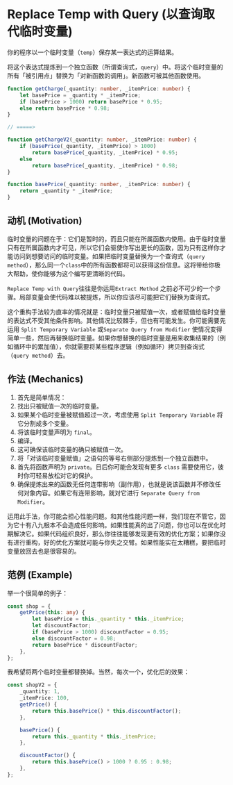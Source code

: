 # Replace Temp with Query (以查询取代临时变量)

你的程序以一个临时变量（`temp`）保存某一表达式的运算结果。

将这个表达式提炼到一个独立函数（所谓查询式，`query`）中。将这个临时变量的所有「被引用点」替换为「对新函数的调用」。新函数可被其他函数使用。

```ts
function getCharge(_quantity: number, _itemPrice: number) {
    let basePrice = _quantity * _itemPrice;
    if (basePrice > 1000) return basePrice * 0.95;
    else return basePrice * 0.98;
}

// =====>

function getChargeV2(_quantity: number, _itemPrice: number) {
    if (basePrice(_quantity, _itemPrice) > 1000)
        return basePrice(_quantity, _itemPrice) * 0.95;
    else 
        return basePrice(_quantity, _itemPrice) * 0.98;
}

function basePrice(_quantity: number, _itemPrice: number) {
    return _quantity * _itemPrice;
}

```

## 动机 (Motivation)

临时变量的问题在于：它们是暂时的，而且只能在所属函数内使用。由于临时变量只有在所属函数内才可见，所以它们会驱使你写出更长的函数，因为只有这样你才能访问到想要访问的临时变量。如果把临时变量替换为一个查询式（`query method`），那么同一个`class`中的所有函数都将可以获得这份信息。这将带给你极大帮助，使你能够为这个编写更清晰的代码。

`Replace Temp with Query`往往是你运用`Extract Method` 之前必不可少的一个步骤。局部变量会使代码难以被提炼，所以你应该尽可能把它们替换为查询式。

这个重构手法较为直率的情况就是：临时变量只被赋值一次，或者赋值给临时变量的表达式不受其他条件影响。其他情况比较棘手，但也有可能发生。你可能需要先运用 `Split Temporary Variable` 或`Separate Query from Modifier` 使情况变得简单一些，然后再替换临时变量。如果你想替换的临时变量是用来收集结果的（例如循环中的累加值），你就需要将某些程序逻辑（例如循环）拷贝到查询式（`query method`）去。

## 作法 (Mechanics)

1. 首先是简单情况：
2. 找出只被赋值一次的临时变量。
3. 如果某个临时变量被赋值超过一次，考虑使用 `Split Temporary Variable` 将它分割成多个变量。
4. 将该临时变量声明为 `final`。
5. 编译。
6. 这可确保该临时变量的确只被赋值一次。
7. 将「对该临时变量赋值」之语句的等号右侧部分提炼到一个独立函数中。
8. 首先将函数声明为 `private`。日后你可能会发现有更多 `class` 需要使用它，彼时你可轻易放松对它的保护。
9. 确保提炼出来的函数无任何连带影响（副作用），也就是说该函数并不修改任何对象内容。如果它有连带影响，就对它进行 `Separate Query from Modifier`。

运用此手法，你可能会担心性能问题。和其他性能问题一样，我们现在不管它，因 为它十有八九根本不会造成任何影响。如果性能真的出了问题，你也可以在优化时期解决它。如果代码组织良好，那么你往往能够发现更有效的优化方案；如果你没有进行重构，好的优化方案就可能与你失之交臂。如果性能实在太糟糕，要把临时变量放回去也是很容易的。

## 范例 (Example)

举一个很简单的例子：

```ts
const shop = {
    getPrice(this: any) {
        let basePrice = this._quantity * this._itemPrice;
        let discountFactor;
        if (basePrice > 1000) discountFactor = 0.95;
        else discountFactor = 0.98;
        return basePrice * discountFactor;
    },
};
```

我希望将两个临时变量都替换掉。当然，每次一个，优化后的效果：

```ts
const shopV2 = {
    _quantity: 1,
    _itemPrice: 100,
    getPrice() {
        return this.basePrice() * this.discountFactor();
    },

    basePrice() {
        return this._quantity * this._itemPrice;
    },

    discountFactor() {
        return this.basePrice() > 1000 ? 0.95 : 0.98;
    },
};
```

